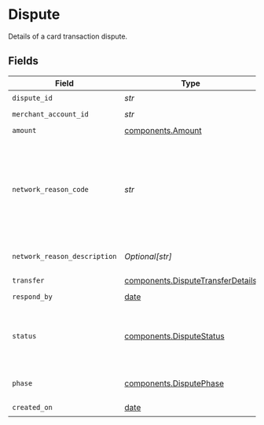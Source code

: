 # Dispute

Details of a card transaction dispute.


## Fields

| Field                                                                                                                                                                                                   | Type                                                                                                                                                                                                    | Required                                                                                                                                                                                                | Description                                                                                                                                                                                             |
| ------------------------------------------------------------------------------------------------------------------------------------------------------------------------------------------------------- | ------------------------------------------------------------------------------------------------------------------------------------------------------------------------------------------------------- | ------------------------------------------------------------------------------------------------------------------------------------------------------------------------------------------------------- | ------------------------------------------------------------------------------------------------------------------------------------------------------------------------------------------------------- |
| `dispute_id`                                                                                                                                                                                            | *str*                                                                                                                                                                                                   | :heavy_check_mark:                                                                                                                                                                                      | N/A                                                                                                                                                                                                     |
| `merchant_account_id`                                                                                                                                                                                   | *str*                                                                                                                                                                                                   | :heavy_check_mark:                                                                                                                                                                                      | N/A                                                                                                                                                                                                     |
| `amount`                                                                                                                                                                                                | [components.Amount](../../models/components/amount.md)                                                                                                                                                  | :heavy_check_mark:                                                                                                                                                                                      | N/A                                                                                                                                                                                                     |
| `network_reason_code`                                                                                                                                                                                   | *str*                                                                                                                                                                                                   | :heavy_check_mark:                                                                                                                                                                                      | Indicates the card network's category for the dispute. <br/><br/>These codes may differ between card brands. You can find more information on the code from the networkReasonDescription field.         |
| `network_reason_description`                                                                                                                                                                            | *Optional[str]*                                                                                                                                                                                         | :heavy_minus_sign:                                                                                                                                                                                      | Provides detail on the card network's categorization of the dispute.                                                                                                                                    |
| `transfer`                                                                                                                                                                                              | [components.DisputeTransferDetails](../../models/components/disputetransferdetails.md)                                                                                                                  | :heavy_check_mark:                                                                                                                                                                                      | N/A                                                                                                                                                                                                     |
| `respond_by`                                                                                                                                                                                            | [date](https://docs.python.org/3/library/datetime.html#date-objects)                                                                                                                                    | :heavy_check_mark:                                                                                                                                                                                      | N/A                                                                                                                                                                                                     |
| `status`                                                                                                                                                                                                | [components.DisputeStatus](../../models/components/disputestatus.md)                                                                                                                                    | :heavy_check_mark:                                                                                                                                                                                      | The status of a particular dispute. <br/><br/>Read our [disputes guide](https://docs.moov.io/guides/money-movement/accept-payments/card-acceptance/disputes/#dispute-statuses) to learn what each status means. |
| `phase`                                                                                                                                                                                                 | [components.DisputePhase](../../models/components/disputephase.md)                                                                                                                                      | :heavy_check_mark:                                                                                                                                                                                      | The phase of a dispute within the dispute lifecycle.                                                                                                                                                    |
| `created_on`                                                                                                                                                                                            | [date](https://docs.python.org/3/library/datetime.html#date-objects)                                                                                                                                    | :heavy_check_mark:                                                                                                                                                                                      | N/A                                                                                                                                                                                                     |